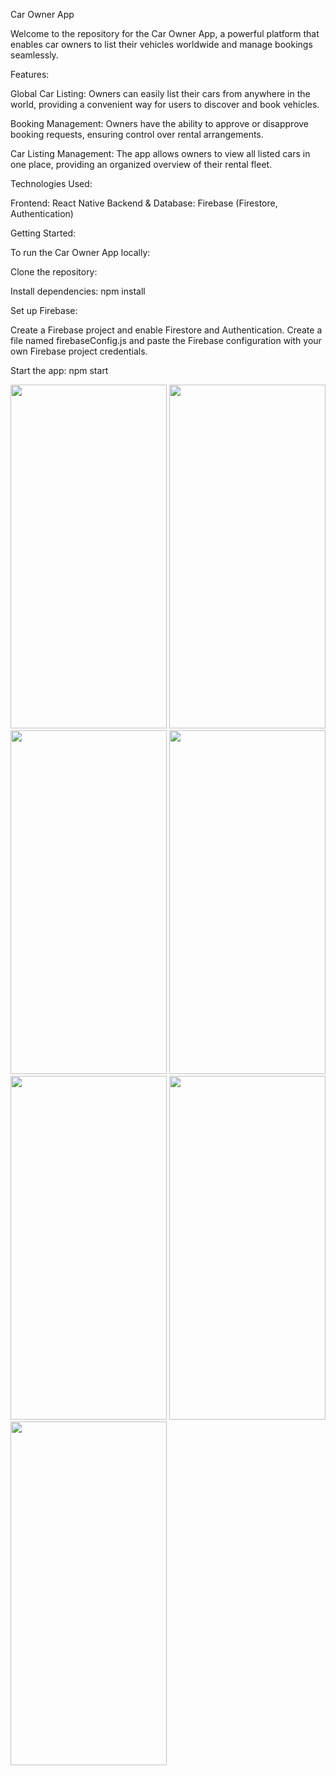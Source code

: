 Car Owner App

Welcome to the repository for the Car Owner App, a powerful platform that enables car owners to list their vehicles worldwide and manage bookings seamlessly.

Features:

Global Car Listing: Owners can easily list their cars from anywhere in the world, providing a convenient way for users to discover and book vehicles.

Booking Management: Owners have the ability to approve or disapprove booking requests, ensuring control over rental arrangements.

Car Listing Management: The app allows owners to view all listed cars in one place, providing an organized overview of their rental fleet.

Technologies Used:

Frontend: React Native
Backend & Database: Firebase (Firestore, Authentication)


Getting Started:

To run the Car Owner App locally:

Clone the repository:

Install dependencies: npm install


Set up Firebase:

Create a Firebase project and enable Firestore and Authentication.
Create a file named firebaseConfig.js and paste the Firebase configuration with your own Firebase project credentials.

Start the app: npm start

<img src="https://github.com/gaurav-afk/CarOwnerApp/assets/65609530/4510a1dc-1bea-454a-97af-9b82bc3c0b6f" width="250" height="550">
<img src="https://github.com/gaurav-afk/CarOwnerApp/assets/65609530/402dbbbf-50f3-4de1-a2b7-b6f0543c0c99" width="250" height="550">
<img src="https://github.com/gaurav-afk/CarOwnerApp/assets/65609530/dd22bc57-01c3-4df8-810a-7583260f1c8b" width="250" height="550">
<img src="https://github.com/gaurav-afk/CarOwnerApp/assets/65609530/413fcbed-f942-4725-9407-4129ed77ccda" width="250" height="550">
<img src="https://github.com/gaurav-afk/CarOwnerApp/assets/65609530/9fb0380a-2fa5-4695-adda-05ed09141fb6" width="250" height="550">
<img src="https://github.com/gaurav-afk/CarOwnerApp/assets/65609530/2ac7ee9a-d541-4f9d-8729-1c16af400da5" width="250" height="550">
<img src="https://github.com/gaurav-afk/CarOwnerApp/assets/65609530/a43418da-2783-492f-8deb-edf49698e758" width="250" height="550">





